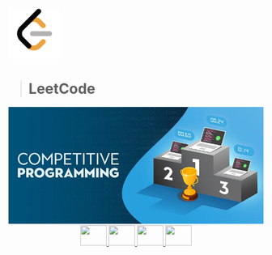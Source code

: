 
<img src="./src/LeetCode.png" alt="image" width="100" height="auto" >

> # LeetCode

<img src="./src/1.webp" alt="image"  >

<div align="center">
  <a href="harshalmpatil210@gmail.com">
    <img src="https://raw.githubusercontent.com/maurodesouza/profile-readme-generator/master/src/assets/icons/social/gmail/default.svg" width="52" height="40" alt=""  />
  </a>
  <a href="https://www.linkedin.com/in/harshal-patil-87626022a/">
    <img src="https://raw.githubusercontent.com/maurodesouza/profile-readme-generator/master/src/assets/icons/social/linkedin/default.svg" width="52" height="40" alt=""  />
  </a>
  <a href="discordapp.com/users/530693021193469973" >
    <img src="https://raw.githubusercontent.com/maurodesouza/profile-readme-generator/master/src/assets/icons/social/discord/default.svg" width="52" height="40" alt=""  />
  </a>
  <a href="https://www.instagram.com/ll_harshal_patil_ll?igsh=OGhndmNwbjVuNHJq" >
    <img src="https://raw.githubusercontent.com/maurodesouza/profile-readme-generator/master/src/assets/icons/social/instagram/default.svg" width="52" height="40" alt=""  />
  </a>
</div>

###

###

